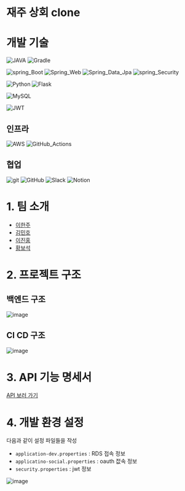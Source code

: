 # 재주 상회 clone

# 개발 기술
![JAVA](https://img.shields.io/badge/JAVA_17-blue?style=flat&logo=OpenJDK&logoColor=000000)
![Gradle](https://img.shields.io/badge/Gradle_7.6-02303A.svg?style=Plastic&logo=Gradle&logoColor=white)

![spring_Boot](https://img.shields.io/badge/spring_Boot_2.7.7-%236DB33F.svg?style=Plastic&logo=SpringBoot&logoColor=white)
![Spring_Web](https://img.shields.io/badge/Spring_Web-%236DB33F.svg?style=Plastic&logo=spring&logoColor=white)
![Spring_Data_Jpa](https://img.shields.io/badge/Spring_Data_Jpa-%236DB33F.svg?style=Plastic&logo=spring&logoColor=white)
![spring_Security](https://img.shields.io/badge/spring_Security-%236DB33F.svg?style=Plastic&logo=springsecurity&logoColor=white)

![Python](https://img.shields.io/badge/-python%203.8-%233776AB?logo=python&logoColor=white)
![Flask](https://img.shields.io/badge/-Flask-%23000000?logo=flask&logoColor=white)

![MySQL](https://img.shields.io/badge/MySQL%208-%234479A1?logo=mysql&logoColor=white)

![JWT](https://img.shields.io/badge/JWT-black?style=Plastic&logo=JSON%20web%20tokens)

## 인프라
![AWS](https://img.shields.io/badge/EC2,RDS-%23FF9900.svg?style=Plastic&logo=amazon-aws&logoColor=white)
![GitHub_Actions](https://img.shields.io/badge/GitHub_Actions-blue.svg?style=Plastic&logo=GitHubActions&logoColor=white)

## 협업
![git](https://img.shields.io/badge/git-F05032?style=flat&logo=Git&logoColor=white)
![GitHub](https://img.shields.io/badge/github-%23121011.svg?style=Plastic&logo=github&logoColor=white)
![Slack](https://img.shields.io/badge/Slack-4A154B?style=Plastic&logo=slack&logoColor=white)
![Notion](https://img.shields.io/badge/Notion-000000?style=Plastic&logo=Notion&logoColor=white)


# 1. 팀 소개
- [이한주](https://github.com/yanJuicy)
- [김민호](https://github.com/minokim1080)
- [이진홍](https://github.com/sooni2)
- [황보석](https://github.com/seok6086)

# 2. 프로젝트 구조
## 백엔드 구조
![image](https://user-images.githubusercontent.com/43159295/209932790-95ee6b9c-c4fb-40e2-8590-389837b02926.png)

## CI CD 구조
![image](https://user-images.githubusercontent.com/43159295/209932854-ff7fe326-884a-4fe0-a68d-46abc2847a42.png)


# 3. API 기능 명세서
[API 보러 가기](https://www.notion.so/API-c56b95a68f76461eaeb8e49b6a4d1b96)

# 4. 개발 환경 설정
다음과 같이 설정 파일들을 작성
- `application-dev.properties` : RDS 접속 정보
- `applicatino-social.properties` : oauth 젒속 정보
- `security.properties` : jwt 정보

![image](https://user-images.githubusercontent.com/43159295/209933083-70c24436-7fd7-441c-8cda-d870f200ccb3.png)


